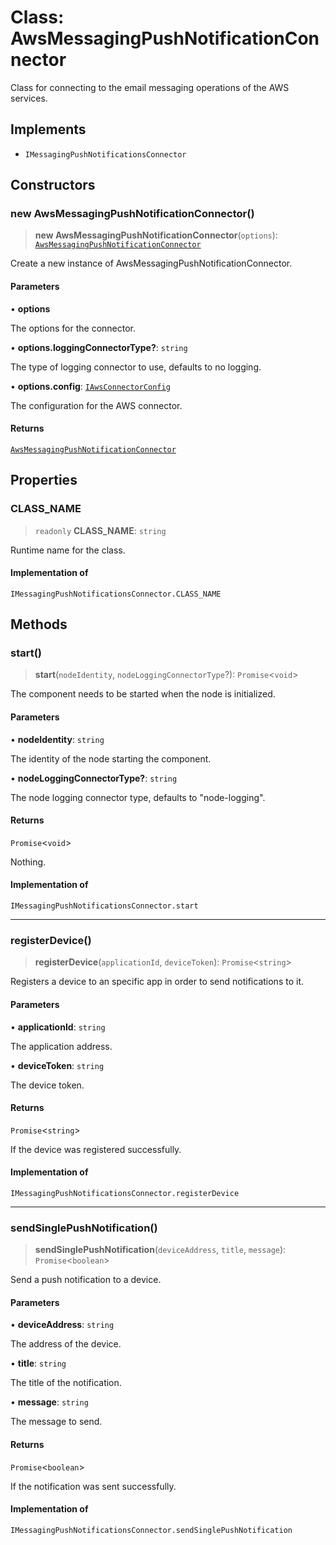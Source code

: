 # Class: AwsMessagingPushNotificationConnector

Class for connecting to the email messaging operations of the AWS services.

## Implements

- `IMessagingPushNotificationsConnector`

## Constructors

### new AwsMessagingPushNotificationConnector()

> **new AwsMessagingPushNotificationConnector**(`options`): [`AwsMessagingPushNotificationConnector`](AwsMessagingPushNotificationConnector.md)

Create a new instance of AwsMessagingPushNotificationConnector.

#### Parameters

• **options**

The options for the connector.

• **options.loggingConnectorType?**: `string`

The type of logging connector to use, defaults to no logging.

• **options.config**: [`IAwsConnectorConfig`](../interfaces/IAwsConnectorConfig.md)

The configuration for the AWS connector.

#### Returns

[`AwsMessagingPushNotificationConnector`](AwsMessagingPushNotificationConnector.md)

## Properties

### CLASS\_NAME

> `readonly` **CLASS\_NAME**: `string`

Runtime name for the class.

#### Implementation of

`IMessagingPushNotificationsConnector.CLASS_NAME`

## Methods

### start()

> **start**(`nodeIdentity`, `nodeLoggingConnectorType`?): `Promise`\<`void`\>

The component needs to be started when the node is initialized.

#### Parameters

• **nodeIdentity**: `string`

The identity of the node starting the component.

• **nodeLoggingConnectorType?**: `string`

The node logging connector type, defaults to "node-logging".

#### Returns

`Promise`\<`void`\>

Nothing.

#### Implementation of

`IMessagingPushNotificationsConnector.start`

***

### registerDevice()

> **registerDevice**(`applicationId`, `deviceToken`): `Promise`\<`string`\>

Registers a device to an specific app in order to send notifications to it.

#### Parameters

• **applicationId**: `string`

The application address.

• **deviceToken**: `string`

The device token.

#### Returns

`Promise`\<`string`\>

If the device was registered successfully.

#### Implementation of

`IMessagingPushNotificationsConnector.registerDevice`

***

### sendSinglePushNotification()

> **sendSinglePushNotification**(`deviceAddress`, `title`, `message`): `Promise`\<`boolean`\>

Send a push notification to a device.

#### Parameters

• **deviceAddress**: `string`

The address of the device.

• **title**: `string`

The title of the notification.

• **message**: `string`

The message to send.

#### Returns

`Promise`\<`boolean`\>

If the notification was sent successfully.

#### Implementation of

`IMessagingPushNotificationsConnector.sendSinglePushNotification`
